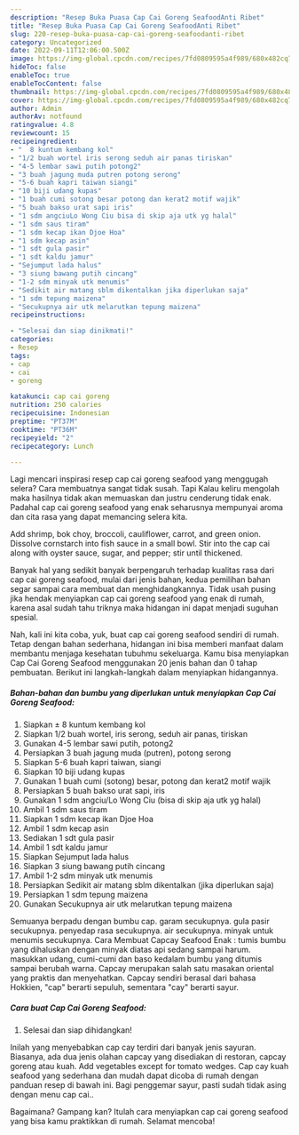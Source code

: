 ```yaml
---
description: "Resep Buka Puasa Cap Cai Goreng SeafoodAnti Ribet"
title: "Resep Buka Puasa Cap Cai Goreng SeafoodAnti Ribet"
slug: 220-resep-buka-puasa-cap-cai-goreng-seafoodanti-ribet
category: Uncategorized
date: 2022-09-11T12:06:00.500Z
image: https://img-global.cpcdn.com/recipes/7fd0809595a4f989/680x482cq70/cap-cai-goreng-seafood-foto-resep-utama.jpg
hideToc: false
enableToc: true
enableTocContent: false
thumbnail: https://img-global.cpcdn.com/recipes/7fd0809595a4f989/680x482cq70/cap-cai-goreng-seafood-foto-resep-utama.jpg
cover: https://img-global.cpcdn.com/recipes/7fd0809595a4f989/680x482cq70/cap-cai-goreng-seafood-foto-resep-utama.jpg
author: Admin
authorAv: notfound
ratingvalue: 4.8
reviewcount: 15
recipeingredient:
- "  8 kuntum kembang kol"
- "1/2 buah wortel iris serong seduh air panas tiriskan"
- "4-5 lembar sawi putih potong2"
- "3 buah jagung muda putren potong serong"
- "5-6 buah kapri taiwan siangi"
- "10 biji udang kupas"
- "1 buah cumi sotong besar potong dan kerat2 motif wajik"
- "5 buah bakso urat sapi iris"
- "1 sdm angciuLo Wong Ciu bisa di skip aja utk yg halal"
- "1 sdm saus tiram"
- "1 sdm kecap ikan Djoe Hoa"
- "1 sdm kecap asin"
- "1 sdt gula pasir"
- "1 sdt kaldu jamur"
- "Sejumput lada halus"
- "3 siung bawang putih cincang"
- "1-2 sdm minyak utk menumis"
- "Sedikit air matang sblm dikentalkan jika diperlukan saja"
- "1 sdm tepung maizena"
- "Secukupnya air utk melarutkan tepung maizena"
recipeinstructions:

- "Selesai dan siap dinikmati!"
categories:
- Resep
tags:
- cap
- cai
- goreng

katakunci: cap cai goreng 
nutrition: 250 calories
recipecuisine: Indonesian
preptime: "PT37M"
cooktime: "PT36M"
recipeyield: "2"
recipecategory: Lunch

---
```



Lagi mencari inspirasi resep cap cai goreng seafood yang menggugah selera? Cara membuatnya sangat tidak susah. Tapi Kalau keliru mengolah maka hasilnya tidak akan memuaskan dan justru cenderung tidak enak. Padahal cap cai goreng seafood yang enak seharusnya mempunyai aroma dan cita rasa yang dapat memancing selera kita.


Add shrimp, bok choy, broccoli, cauliflower, carrot, and green onion. Dissolve cornstarch into fish sauce in a small bowl. Stir into the cap cai along with oyster sauce, sugar, and pepper; stir until thickened.

Banyak hal yang sedikit banyak berpengaruh terhadap kualitas rasa dari cap cai goreng seafood, mulai dari jenis bahan, kedua pemilihan bahan segar sampai cara membuat dan menghidangkannya. Tidak usah pusing jika hendak menyiapkan cap cai goreng seafood yang enak di rumah, karena asal sudah tahu triknya maka hidangan ini dapat menjadi suguhan spesial.


Nah, kali ini kita coba, yuk, buat cap cai goreng seafood sendiri di rumah. Tetap dengan bahan sederhana, hidangan ini bisa memberi manfaat dalam membantu menjaga kesehatan tubuhmu sekeluarga. Kamu bisa menyiapkan Cap Cai Goreng Seafood menggunakan 20 jenis bahan dan 0 tahap pembuatan. Berikut ini langkah-langkah dalam menyiapkan hidangannya.

<!--inarticleads1-->

##### Bahan-bahan dan bumbu yang diperlukan untuk menyiapkan Cap Cai Goreng Seafood:

1. Siapkan  ± 8 kuntum kembang kol
1. Siapkan 1/2 buah wortel, iris serong, seduh air panas, tiriskan
1. Gunakan 4-5 lembar sawi putih, potong2
1. Persiapkan 3 buah jagung muda (putren), potong serong
1. Siapkan 5-6 buah kapri taiwan, siangi
1. Siapkan 10 biji udang kupas
1. Gunakan 1 buah cumi (sotong) besar, potong dan kerat2 motif wajik
1. Persiapkan 5 buah bakso urat sapi, iris
1. Gunakan 1 sdm angciu/Lo Wong Ciu (bisa di skip aja utk yg halal)
1. Ambil 1 sdm saus tiram
1. Siapkan 1 sdm kecap ikan Djoe Hoa
1. Ambil 1 sdm kecap asin
1. Sediakan 1 sdt gula pasir
1. Ambil 1 sdt kaldu jamur
1. Siapkan Sejumput lada halus
1. Siapkan 3 siung bawang putih cincang
1. Ambil 1-2 sdm minyak utk menumis
1. Persiapkan Sedikit air matang sblm dikentalkan (jika diperlukan saja)
1. Persiapkan 1 sdm tepung maizena
1. Gunakan Secukupnya air utk melarutkan tepung maizena


Semuanya berpadu dengan bumbu cap. garam secukupnya. gula pasir secukupnya. penyedap rasa secukupnya. air secukupnya. minyak untuk menumis secukupnya. Cara Membuat Capcay Seafood Enak : tumis bumbu yang dihaluskan dengan minyak diatas api sedang sampai harum. masukkan udang, cumi-cumi dan baso kedalam bumbu yang ditumis sampai berubah warna. Capcay merupakan salah satu masakan oriental yang praktis dan menyehatkan. Capcay sendiri berasal dari bahasa Hokkien, &#34;cap&#34; berarti sepuluh, sementara &#34;cay&#34; berarti sayur. 

<!--inarticleads2-->

##### Cara buat Cap Cai Goreng Seafood:


1. Selesai dan siap dihidangkan!

Inilah yang menyebabkan cap cay terdiri dari banyak jenis sayuran. Biasanya, ada dua jenis olahan capcay yang disediakan di restoran, capcay goreng atau kuah. Add vegetables except for tomato wedges. Cap cay kuah seafood yang sederhana dan mudah dapat dicoba di rumah dengan panduan resep di bawah ini. Bagi penggemar sayur, pasti sudah tidak asing dengan menu cap cai.. 

Bagaimana? Gampang kan? Itulah cara menyiapkan cap cai goreng seafood yang bisa kamu praktikkan di rumah. Selamat mencoba!
